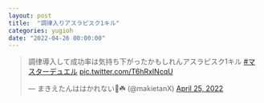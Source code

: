 ```yaml
---
layout: post
title:  "調律入りアスラピスク1キル"
categories: yugioh
date: "2022-04-26 00:00:00"
---
```


<blockquote class="twitter-tweet tw-align-center"><p lang="ja" dir="ltr">調律導入して成功率は気持ち下がったかもしれんアスラピスク1キル <a href="https://twitter.com/hashtag/%E3%83%9E%E3%82%B9%E3%82%BF%E3%83%BC%E3%83%87%E3%83%A5%E3%82%A8%E3%83%AB?src=hash&amp;ref_src=twsrc%5Etfw">#マスターデュエル</a> <a href="https://t.co/T6hRxINcqU">pic.twitter.com/T6hRxINcqU</a></p>&mdash; まきえたんははかれない🥦☘️ (@makietanX) <a href="https://twitter.com/makietanX/status/1518607097553833985?ref_src=twsrc%5Etfw">April 25, 2022</a></blockquote> <script async src="https://platform.twitter.com/widgets.js" charset="utf-8"></script>
